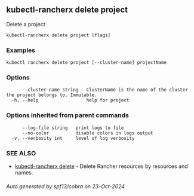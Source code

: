 ## kubectl-rancherx delete project

Delete a project

```
kubectl-rancherx delete project [flags]
```

### Examples

```
kubectl rancherx delete project [--cluster-name] projectName
```

### Options

```
      --cluster-name string   ClusterName is the name of the cluster the project belongs to. Immutable.
  -h, --help                  help for project
```

### Options inherited from parent commands

```
      --log-file string   print logs to file
      --no-color          disable colors in logs output
  -v, --verbosity int     level of log verbosity
```

### SEE ALSO

* [kubectl-rancherx delete](kubectl-rancherx_delete.md)	 - Delete Rancher resources by resources and names.

###### Auto generated by spf13/cobra on 23-Oct-2024
